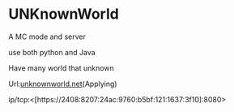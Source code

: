# UNKnownWorld
A MC mode and server  

use both python and Java  

Have many world that unknown  

Url:[unknownworld.net](https://unknownworld.net)(Applying)  

ip/tcp:<[https://2408:8207:24ac:9760:b5bf:121:1637:3f10]:8080>  
